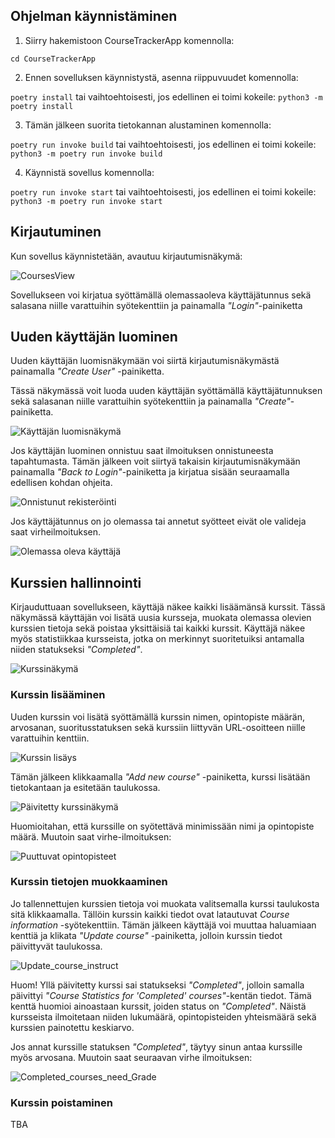 ## Ohjelman käynnistäminen

1. Siirry hakemistoon CourseTrackerApp komennolla:

```cd CourseTrackerApp```

2. Ennen sovelluksen käynnistystä, asenna riippuvuudet komennolla:

```poetry install``` tai vaihtoehtoisesti, jos edellinen ei toimi kokeile: ```python3 -m poetry install```

3. Tämän jälkeen suorita tietokannan alustaminen komennolla:

```poetry run invoke build``` tai vaihtoehtoisesti, jos edellinen ei toimi kokeile: ```python3 -m poetry run invoke build```

4. Käynnistä sovellus komennolla:

```poetry run invoke start``` tai vaihtoehtoisesti, jos edellinen ei toimi kokeile: ```python3 -m poetry run invoke start```

## Kirjautuminen

Kun sovellus käynnistetään, avautuu kirjautumisnäkymä:

![CoursesView](https://user-images.githubusercontent.com/55188494/117687973-a11c0900-b1b8-11eb-9ece-c02f03c5d978.png)

Sovellukseen voi kirjatua syöttämällä olemassaoleva käyttäjätunnus sekä salasana niille varattuihin syötekenttiin ja painamalla _"Login"_-painiketta

## Uuden käyttäjän luominen

Uuden käyttäjän luomisnäkymään voi siirtä kirjautumisnäkymästä painamalla _"Create User"_ -painiketta.

Tässä näkymässä voit luoda uuden käyttäjän syöttämällä käyttäjätunnuksen sekä salasanan niille varattuihin syötekenttiin ja painamalla _"Create"_-painiketta.

![Käyttäjän luomisnäkymä](https://user-images.githubusercontent.com/55188494/116752122-54407180-aa05-11eb-8cb0-3a71f438f9cf.png)

Jos käyttäjän luominen onnistuu saat ilmoituksen onnistuneesta tapahtumasta. Tämän jälkeen voit siirtyä takaisin kirjautumisnäkymään painamalla _"Back to Login"_-painiketta ja kirjatua sisään seuraamalla edellisen kohdan ohjeita.

![Onnistunut rekisteröinti](https://user-images.githubusercontent.com/55188494/116752193-74703080-aa05-11eb-8bf6-bb6a80ba3ba5.png)

Jos käyttäjätunnus on jo olemassa tai annetut syötteet eivät ole valideja saat virheilmoituksen.

![Olemassa oleva käyttäjä](https://user-images.githubusercontent.com/55188494/116752233-8baf1e00-aa05-11eb-831c-0cd724b6c16a.png)

## Kurssien hallinnointi

Kirjauduttuaan sovellukseen, käyttäjä näkee kaikki lisäämänsä kurssit. Tässä näkymässä käyttäjän voi lisätä uusia kursseja, muokata olemassa olevien kurssien tietoja sekä poistaa yksittäisiä tai kaikki kurssit. Käyttäjä näkee myös statistiikkaa kursseista, jotka on merkinnyt suoritetuiksi antamalla niiden statukseksi _"Completed"_.

![Kurssinäkymä](https://user-images.githubusercontent.com/55188494/116752299-ad100a00-aa05-11eb-9e64-7ac43be0bce4.png)

### Kurssin lisääminen

Uuden kurssin voi lisätä syöttämällä kurssin nimen, opintopiste määrän, arvosanan, suoritusstatuksen sekä kurssiin liittyvän URL-osoitteen niille varattuihin kenttiin. 

![Kurssin lisäys](https://user-images.githubusercontent.com/55188494/116752583-15f78200-aa06-11eb-8483-a6f3ddde8b6e.png)

Tämän jälkeen klikkaamalla _"Add new course"_ -painiketta, kurssi lisätään tietokantaan ja esitetään taulukossa.

![Päivitetty kurssinäkymä](https://user-images.githubusercontent.com/55188494/116752986-a8982100-aa06-11eb-86ce-bfa92d900ac3.png)

Huomioitahan, että kurssille on syötettävä minimissään nimi ja opintopiste määrä. Muutoin saat virhe-ilmoituksen:

![Puuttuvat opintopisteet](https://user-images.githubusercontent.com/55188494/116752760-522ae280-aa06-11eb-8c21-e4dbc0a0da0e.png)

### Kurssin tietojen muokkaaminen

Jo tallennettujen kurssien tietoja voi muokata valitsemalla kurssi taulukosta sitä klikkaamalla. Tällöin kurssin kaikki tiedot ovat latautuvat _Course information_ -syötekenttiin. Tämän jälkeen käyttäjä voi muuttaa haluamiaan kenttiä ja klikata _"Update course"_ -painiketta, jolloin kurssin tiedot päivittyvät taulukossa. 

![Update_course_instruct](https://user-images.githubusercontent.com/55188494/116754420-fe6dc880-aa08-11eb-887a-8df45c9e6bd1.gif)

Huom! Yllä päivitetty kurssi sai statukseksi _"Completed"_, jolloin samalla päivittyi _"Course Statistics for 'Completed' courses"_-kentän tiedot. Tämä kenttä huomioi ainoastaan kurssit, joiden status on _"Completed"_. Näistä kursseista ilmoitetaan niiden lukumäärä, opintopisteiden yhteismäärä sekä kurssien painotettu keskiarvo. 

Jos annat kurssille statuksen _"Completed"_, täytyy sinun antaa kurssille myös arvosana. Muutoin saat seuraavan virhe ilmoituksen:

![Completed_courses_need_Grade](https://user-images.githubusercontent.com/55188494/116788192-92db3800-aaa8-11eb-9cce-53bbb2369781.png)

### Kurssin poistaminen

TBA

